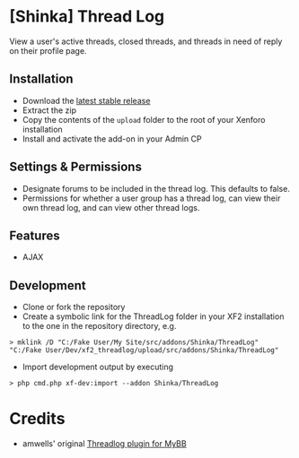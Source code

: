 # [Shinka] Thread Log
View a user's active threads, closed threads, and threads in need of reply on their profile page.

## Installation
* Download the [latest stable release](https://github.com/kalynrobinson/xf2_threadlog/releases)
* Extract the zip
* Copy the contents of the `upload` folder to the root of your Xenforo installation
* Install and activate the add-on in your Admin CP

## Settings & Permissions
* Designate forums to be included in the thread log. This defaults to false.
* Permissions for whether a user group has a thread log, can view their own thread log, and can view other thread logs.

## Features
* AJAX

## Development
* Clone or fork the repository
* Create a symbolic link for the ThreadLog folder in your XF2 installation to the one in the repository directory, e.g.
```
> mklink /D "C:/Fake User/My Site/src/addons/Shinka/ThreadLog" "C:/Fake User/Dev/xf2_threadlog/upload/src/addons/Shinka/ThreadLog"
```
* Import development output by executing 
```
> php cmd.php xf-dev:import --addon Shinka/ThreadLog
```

# Credits
* amwells' original [Threadlog plugin for MyBB](https://github.com/amwelles/mybb-threadlog)